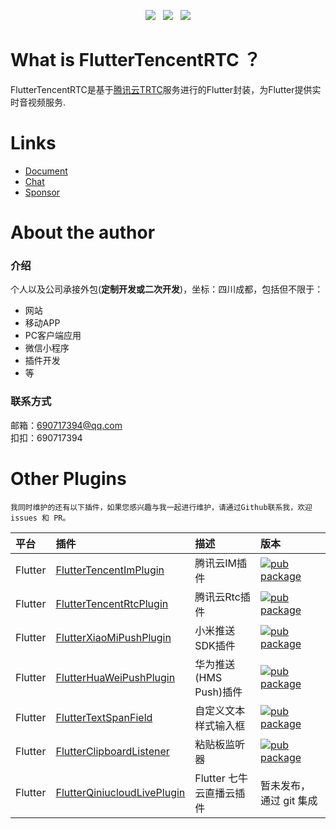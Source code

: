 <p align="center">
    <a href="https://pub.dartlang.org/packages/tencent_rtc_plugin"><img src="https://img.shields.io/pub/v/tencent_rtc_plugin.svg"/></a>
    &nbsp;
    <a href="https://www.apache.org/licenses/LICENSE-2.0"><img src="https://img.shields.io/github/license/JiangJuHong/FlutterTencentRtcPlugin"/></a>
    &nbsp;
    <a href="https://jq.qq.com/?_wv=1027&k=QxCWMlUf"><img src="https://img.shields.io/badge/qq群-850923396-1"/></a>
</p>

# What is FlutterTencentRTC ？

FlutterTencentRTC是基于[腾讯云TRTC](https://cloud.tencent.com/product/trtc)服务进行的Flutter封装，为Flutter提供实时音视频服务.

# Links

* [Document](https://www.yuque.com/jiangjuhong/tencnet-rtc-flutter/vdzkus)
* [Chat](https://jq.qq.com/?_wv=1027&k=QxCWMlUf)
* [Sponsor](https://www.yuque.com/jiangjuhong/krioix/kw8zq2)

# About the author

### 介绍

个人以及公司承接外包(**定制开发或二次开发**)，坐标：四川成都，包括但不限于：
* 网站
* 移动APP
* PC客户端应用
* 微信小程序
* 插件开发
* 等

### 联系方式

邮箱：690717394@qq.com  
扣扣：690717394

# Other Plugins

````
我同时维护的还有以下插件，如果您感兴趣与我一起进行维护，请通过Github联系我，欢迎 issues 和 PR。
````

| 平台    | 插件                                                                                       | 描述                   | 版本                                                                                                                           |
|:--------|:------------------------------------------------------------------------------------------|:-----------------------|:------------------------------------------------------------------------------------------------------------------------------|
| Flutter | [FlutterTencentImPlugin](https://github.com/JiangJuHong/FlutterTencentImPlugin)           | 腾讯云IM插件            | [![pub package](https://img.shields.io/pub/v/tencent_im_plugin.svg)](https://pub.dartlang.org/packages/tencent_im_plugin)     |
| Flutter | [FlutterTencentRtcPlugin](https://github.com/JiangJuHong/FlutterTencentRtcPlugin)         | 腾讯云Rtc插件           | [![pub package](https://img.shields.io/pub/v/tencent_rtc_plugin.svg)](https://pub.dartlang.org/packages/tencent_rtc_plugin)   |
| Flutter | [FlutterXiaoMiPushPlugin](https://github.com/JiangJuHong/FlutterXiaoMiPushPlugin)         | 小米推送SDK插件         | [![pub package](https://img.shields.io/pub/v/xiao_mi_push_plugin.svg)](https://pub.dartlang.org/packages/xiao_mi_push_plugin) |
| Flutter | [FlutterHuaWeiPushPlugin](https://github.com/JiangJuHong/FlutterHuaWeiPushPlugin)         | 华为推送(HMS Push)插件  | [![pub package](https://img.shields.io/pub/v/hua_wei_push_plugin.svg)](https://pub.dartlang.org/packages/hua_wei_push_plugin) |
| Flutter | [FlutterTextSpanField](https://github.com/JiangJuHong/FlutterTextSpanField)               | 自定义文本样式输入框     | [![pub package](https://img.shields.io/pub/v/text_span_field.svg)](https://pub.dartlang.org/packages/text_span_field)         |
| Flutter | [FlutterClipboardListener](https://github.com/JiangJuHong/FlutterClipboardListener)       | 粘贴板监听器            | [![pub package](https://img.shields.io/pub/v/clipboard_listener.svg)](https://pub.dartlang.org/packages/clipboard_listener)   |
| Flutter | [FlutterQiniucloudLivePlugin](https://github.com/JiangJuHong/FlutterQiniucloudLivePlugin) | Flutter 七牛云直播云插件 | 暂未发布，通过 git 集成                                                                                                         |

